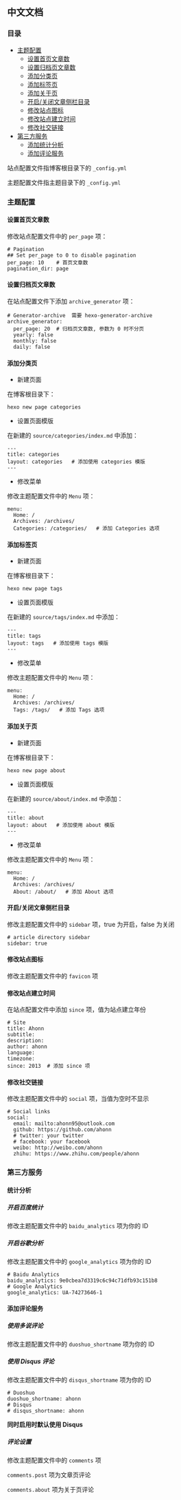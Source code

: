 ## 中文文档

### 目录
- [主题配置](#主题配置)
  + [设置首页文章数](#设置首页文章数)
  + [设置归档页文章数](#设置归档页文章数)
  + [添加分类页](#添加分类页)
  + [添加标签页](#添加标签页)
  + [添加关于页](#添加关于页)
  + [开启/关闭文章侧栏目录](#开启/关闭文章侧栏目录)
  + [修改站点图标](#修改站点图标)
  + [修改站点建立时间](#修改站点建立时间)
  + [修改社交链接](#社交链接)
- [第三方服务](#第三方服务)
  + [添加统计分析](#添加统计分析)
  + [添加评论服务](#添加评论服务)

站点配置文件指博客根目录下的 `_config.yml`

主题配置文件指主题目录下的 `_config.yml`

### 主题配置

#### 设置首页文章数
修改站点配置文件中的 `per_page` 项：
```
# Pagination
## Set per_page to 0 to disable pagination
per_page: 10    # 首页文章数
pagination_dir: page
```

#### 设置归档页文章数
在站点配置文件下添加 `archive_generator` 项：
```
# Generator-archive  需要 hexo-generator-archive
archive_generator:
  per_page: 20  # 归档页文章数, 参数为 0 时不分页
  yearly: false
  monthly: false
  daily: false
```


#### 添加分类页
- 新建页面

在博客根目录下：
```
hexo new page categories
```
- 设置页面模版

在新建的 `source/categories/index.md` 中添加：
```
---
title: categories
layout: categories   # 添加使用 categories 模版
---
```
- 修改菜单

修改主题配置文件中的 `Menu` 项：
```
menu:
  Home: /
  Archives: /archives/
  Categories: /categories/   # 添加 Categories 选项
```

#### 添加标签页
- 新建页面

在博客根目录下：
```
hexo new page tags
```
- 设置页面模版

在新建的 `source/tags/index.md` 中添加：
```
---
title: tags
layout: tags   # 添加使用 tags 模版
---
```
- 修改菜单

修改主题配置文件中的 `Menu` 项：
```
menu:
  Home: /
  Archives: /archives/
  Tags: /tags/   # 添加 Tags 选项
```

#### 添加关于页
- 新建页面

在博客根目录下：
```
hexo new page about
```
- 设置页面模版

在新建的 `source/about/index.md` 中添加：
```
---
title: about
layout: about   # 添加使用 about 模版
---
```
- 修改菜单

修改主题配置文件中的 `Menu` 项：
```
menu:
  Home: /
  Archives: /archives/
  About: /about/   # 添加 About 选项
```

#### 开启/关闭文章侧栏目录

修改主题配置文件中的 `sidebar` 项，true 为开启，false 为关闭

```
# article directory sidebar
sidebar: true
```

#### 修改站点图标
修改主题配置文件中的 `favicon` 项

#### 修改站点建立时间
在站点配置文件中添加 `since` 项，值为站点建立年份
```
# Site
title: Ahonn
subtitle:
description:
author: ahonn
language:
timezone:
since: 2013  # 添加 since 项
```

#### 修改社交链接
修改主题配置文件中的 `social` 项，当值为空时不显示

```
# Social links
social:
  email: mailto:ahonn95@outlook.com
  github: https://github.com/ahonn
  # twitter: your twitter
  # facebook: your facebook
  weibo: http://weibo.com/ahonn
  zhihu: https://www.zhihu.com/people/ahonn
```

### 第三方服务

#### 统计分析

##### 开启百度统计

修改主题配置文件中的 `baidu_analytics` 项为你的 ID

##### 开启谷歌分析

修改主题配置文件中的 `google_analytics` 项为你的 ID
```
# Baidu Analytics
baidu_analytics: 9e0cbea7d3319c6c94c71dfb93c151b8
# Google Analytics
google_analytics: UA-74273646-1
```

#### 添加评论服务

##### 使用多说评论

修改主题配置文件中的 `duoshuo_shortname` 项为你的 ID

##### 使用 Disqus 评论

修改主题配置文件中的 `disqus_shortname` 项为你的 ID

```
# Duoshuo
duoshuo_shortname: ahonn
# Disqus
# disqus_shortname: ahonn
```

**同时启用时默认使用 Disqus**

##### 评论设置

修改主题配置文件中的 `comments` 项

`comments.post` 项为文章页评论

`comments.about` 项为关于页评论